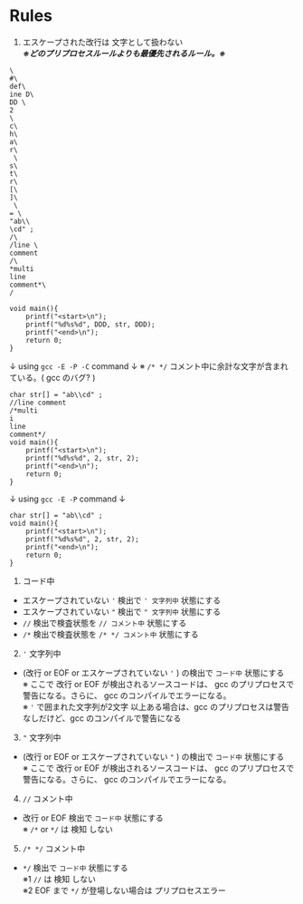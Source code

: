 # Rules

1. エスケープされた改行は 文字として扱わない  
  ***※どのプリプロセスルールよりも最優先されるルール。※***  

```
\
#\
def\
ine D\
DD \
2
\
c\
h\
a\
r\
 \
s\
t\
r\
[\
]\
 \
= \
"ab\\
\cd" ;
/\
/line \
comment
/\
*multi
line
comment*\
/

void main(){
    printf("<start>\n");
    printf("%d%s%d", DDD, str, DDD);
    printf("<end>\n");
    return 0;
}

```
↓ using `gcc -E -P -C` command ↓ ※ `/* */` コメント中に余計な文字が含まれている。( gcc のバグ? )
```
char str[] = "ab\\cd" ;
//line comment
/*multi
i
line
comment*/
void main(){
    printf("<start>\n");
    printf("%d%s%d", 2, str, 2);
    printf("<end>\n");
    return 0;
}

```
↓ using `gcc -E -P` command ↓
```
char str[] = "ab\\cd" ;
void main(){
    printf("<start>\n");
    printf("%d%s%d", 2, str, 2);
    printf("<end>\n");
    return 0;
}

```

1. コード中  

 - エスケープされていない `'` 検出で `' 文字列中` 状態にする  
 - エスケープされていない `"` 検出で `" 文字列中` 状態にする  
 - `//` 検出で検査状態を `// コメント中` 状態にする  
 - `/*` 検出で検査状態を `/* */ コメント中` 状態にする  
 
2. `'` 文字列中
   
 - (改行 or EOF or エスケープされていない `'` ) の検出で `コード中` 状態にする  
    ※ ここで 改行 or EOF が検出されるソースコードは、 gcc のプリプロセスで警告になる。さらに、 gcc のコンパイルでエラーになる。  
    ※ `'` で囲まれた文字列が2文字 以上ある場合は、gcc のプリプロセスは警告なしだけど、gcc のコンパイルで警告になる

3. `"` 文字列中
   
 - (改行 or EOF or エスケープされていない `"` ) の検出で `コード中` 状態にする  
    ※ ここで 改行 or EOF が検出されるソースコードは、 gcc のプリプロセスで警告になる。さらに、 gcc のコンパイルでエラーになる。  

4. `//` コメント中  
 
 - 改行 or EOF 検出で `コード中` 状態にする  
    ※ `/*` or `*/` は 検知 しない  

5. `/* */` コメント中  

 - `*/` 検出で `コード中` 状態にする  
    ※1 `//` は 検知 しない  
    ※2 EOF まで `*/` が登場しない場合は プリプロセスエラー  
